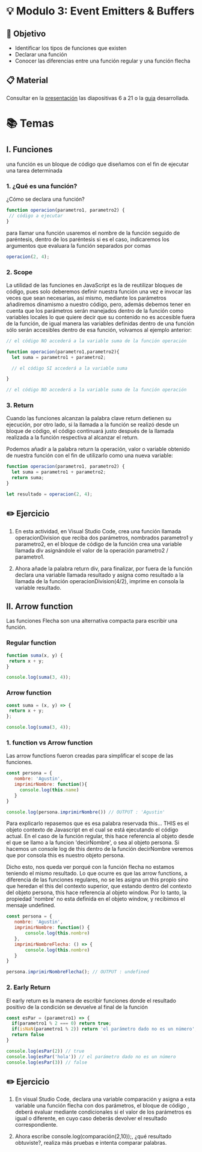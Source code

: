 # :bulb: Modulo 3: Event Emitters & Buffers

## :book: Objetivo

- Identificar los tipos de funciones que existen
- Declarar una función
- Conocer las diferencias entre una función regular y una función flecha


## :clipboard: Material

Consultar en la [presentación](https://docs.google.com/presentation/d/1OQoRYiBQd5si6hKliiw3uUtqgMgYyCdP8UTzw7xDfBY/edit?usp=sharing) las diapositivas 6 a 21 o la [guia](https://docs.google.com/document/d/1oacfP9b0qPZo7OJ0U0_i-gzluMbshqVDZJyEHuzH2h0/edit?usp=sharing) desarrollada.

# :books: Temas

## I. Funciones

una función es un bloque de código que diseñamos con el fin de ejecutar una tarea determinada


### 1. ¿Qué es una función?

¿Cómo se declara una función?

```js
function operacion(parametro1, parametro2) {
 // código a ejecutar
}
```

para llamar una función usaremos el nombre de la función seguido de paréntesis, dentro de los paréntesis  si es el caso, indicaremos los argumentos que evaluara la función separados por comas

```js
operacion(2, 4);
```

### 2. Scope

La utilidad de las funciones en JavaScript es la de reutilizar bloques de código, pues solo deberemos definir nuestra función una vez e invocar las veces que sean necesarias, así mismo, mediante los parámetros añadiremos dinamismo a nuestro código, pero, además debemos tener en cuenta que los parámetros serán manejados dentro de la función como variables locales lo que quiere decir que su contenido no es accesible fuera de la función, de igual manera las variables definidas dentro de una función sólo serán accesibles dentro de esa función, volvamos al ejemplo anterior:

```js
// el código NO accederá a la variable suma de la función operación

function operacion(parametro1,parametro2){
  let suma = parametro1 + parametro2;

  // el código SI accederá a la variable suma

}

// el código NO accederá a la variable suma de la función operación
```

### 3. Return

Cuando las funciones alcanzan la palabra clave return detienen su ejecución, por otro lado, si la llamada a la función se realizó desde un bloque de código, el código continuará justo después de la llamada realizada a la función respectiva al alcanzar el return.

Podemos añadir a la palabra return la operación, valor o variable obtenido de nuestra función con el fin de utilizarlo como una nueva variable:

```js
function operacion(parametro1, parametro2) {
  let suma = parametro1 + parametro2;
  return suma;
}

let resultado = operacion(2, 4);
```

## :pencil2: Ejercicio

1. En esta actividad, en Visual Studio Code, crea una función llamada operacionDivision que reciba dos parámetros, nombrados parametro1 y parametro2, en el bloque de código de la función crea una variable llamada div asignándole el valor de la operación parametro2 / parametro1.

2. Ahora añade la palabra return div, para finalizar, por fuera de la función declara una variable llamada resultado y asigna como resultado a la llamada de la función operacionDivision(4/2), imprime en consola la variable resultado.

## II. Arrow function

Las funciones Flecha son una alternativa compacta para escribir una función.


### Regular function

```js
function suma(x, y) {
 return x + y;
}

console.log(suma(3, 4));
```

### Arrow function

```js
const suma = (x, y) => {
 return x + y;
};

console.log(suma(3, 4));
```

### 1. function vs Arrow function

Las arrow functions fueron creadas para simplificar el scope de las funciones.

```js
const persona = {
   nombre: 'Agustin',
   imprimirNombre: function(){
     console.log(this.name)
   }
}

console.log(persona.imprimirNombre()) // OUTPUT : 'Agustin'
```

Para explicarlo repasemos que es esa palabra reservada this... THIS es el objeto contexto de Javascript en el cual se está ejecutando el código actual. En el caso de la función regular, this hace referencia al objeto desde el que se llamo a la funcion 'decirNombre', o sea al objeto persona. Si hacemos un console log de this dentro de la función decirNombre veremos que por consola this es nuestro objeto persona.

Dicho esto, nos queda ver porqué con la función flecha no estamos teniendo el mismo resultado. Lo que ocurre es que las arrow functions, a diferencia de las funciones regulares, no se les asigna un this propio sino que heredan el this del contexto superior, que estando dentro del contexto del objeto persona, this hace referencia al objeto window. Por lo tanto, la propiedad 'nombre' no esta definida en el objeto window, y recibimos el mensaje undefined.

```js
const persona = {
   nombre: 'Agustin',
   imprimirNombre: function() {
       console.log(this.nombre)
   },
   imprimirNombreFlecha: () => {
       console.log(this.nombre)
   }
}

persona.imprimirNombreFlecha(); // OUTPUT : undefined
```

### 2. Early Return

El early return es la manera de escribir funciones donde el resultado positivo de la condición se devuelve al final de la función

```js
const esPar = (parametro1) => {
  if(parametro1 % 2 === 0) return true;
  if(isNaN(parametro1 % 2)) return 'el parámetro dado no es un número';
  return false
}

console.log(esPar(2)) // true
console.log(esPar('hola')) // el parámetro dado no es un número
console.log(esPar(3)) // false
```


## :pencil2: Ejercicio

1. En visual Studio Code, declara una variable comparación y asigna a esta variable una función flecha con dos parámetros, el bloque de código , deberá evaluar mediante condicionales si el valor de los parámetros es igual o diferente, en cuyo caso deberás devolver el resultado correspondiente.

2. Ahora escribe console.log(comparación(2,10));, ¿qué resultado obtuviste?, realiza más pruebas e intenta comparar palabras.

